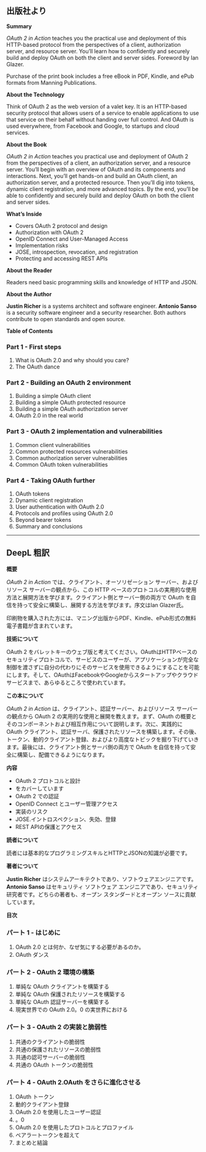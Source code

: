 ## 出版社より

**Summary**

_OAuth 2 in Action_ teaches you the practical use and deployment of this HTTP-based protocol from the perspectives of a client, authorization server, and resource server. You’ll learn how to confidently and securely build and deploy OAuth on both the client and server sides. Foreword by Ian Glazer.

Purchase of the print book includes a free eBook in PDF, Kindle, and ePub formats from Manning Publications.

**About the Technology**

Think of OAuth 2 as the web version of a valet key. It is an HTTP-based security protocol that allows users of a service to enable applications to use that service on their behalf without handing over full control. And OAuth is used everywhere, from Facebook and Google, to startups and cloud services.

**About the Book**

_OAuth 2 in Action_ teaches you practical use and deployment of OAuth 2 from the perspectives of a client, an authorization server, and a resource server. You’ll begin with an overview of OAuth and its components and interactions. Next, you’ll get hands-on and build an OAuth client, an authorization server, and a protected resource. Then you’ll dig into tokens, dynamic client registration, and more advanced topics. By the end, you’ll be able to confidently and securely build and deploy OAuth on both the client and server sides.

**What’s Inside**

- Covers OAuth 2 protocol and design
- Authorization with OAuth 2
- OpenID Connect and User-Managed Access
- Implementation risks
- JOSE, introspection, revocation, and registration
- Protecting and accessing REST APIs

**About the Reader**

Readers need basic programming skills and knowledge of HTTP and JSON.

**About the Author**

**Justin Richer** is a systems architect and software engineer. **Antonio Sanso** is a security software engineer and a security researcher. Both authors contribute to open standards and open source.

**Table of Contents**

### Part 1 - First steps

1. What is OAuth 2.0 and why should you care?
2. The OAuth dance

### Part 2 - Building an OAuth 2 environment

1. Building a simple OAuth client
2. Building a simple OAuth protected resource
3. Building a simple OAuth authorization server
4. OAuth 2.0 in the real world

### Part 3 - OAuth 2 implementation and vulnerabilities

1. Common client vulnerabilities
2. Common protected resources vulnerabilities
3. Common authorization server vulnerabilities
4. Common OAuth token vulnerabilities

### Part 4 - Taking OAuth further

1. OAuth tokens
2. Dynamic client registration
3. User authentication with OAuth 2.0
4. Protocols and profiles using OAuth 2.0
5. Beyond bearer tokens
6. Summary and conclusions

---

## DeepL 粗訳

**概要**

_OAuth 2 in Action_ では、クライアント、オーソリゼーション サーバー、およびリソース サーバーの観点から、この HTTP ベースのプロトコルの実用的な使用方法と展開方法を学びます。クライアント側とサーバー側の両方で OAuth を自信を持って安全に構築し、展開する方法を学びます。序文はIan Glazer氏。

印刷物を購入された方には、マニング出版からPDF、Kindle、ePub形式の無料電子書籍が含まれています。

**技術について**

OAuth 2 をバレットキーのウェブ版と考えてください。OAuthはHTTPベースのセキュリティプロトコルで、サービスのユーザーが、アプリケーションが完全な制御を渡さずに自分の代わりにそのサービスを使用できるようにすることを可能にします。そして、OAuthはFacebookやGoogleからスタートアップやクラウドサービスまで、あらゆるところで使われています。

**この本について**

_OAuth 2 in Action_ は、クライアント、認証サーバー、およびリソース サーバーの観点から OAuth 2 の実用的な使用と展開を教えます。まず、OAuth の概要とそのコンポーネントおよび相互作用について説明します。次に、実践的に OAuth クライアント、認証サーバ、保護されたリソースを構築します。その後、トークン、動的クライアント登録、およびより高度なトピックを掘り下げていきます。最後には、クライアント側とサーバ側の両方で OAuth を自信を持って安全に構築し、配備できるようになります。

**内容**

- OAuth 2 プロトコルと設計
- をカバーしています
- OAuth 2 での認証
- OpenID Connect とユーザー管理アクセス
- 実装のリスク
- JOSE.イントロスペクション、失効、登録
- REST APIの保護とアクセス

**読者について**

読者には基本的なプログラミングスキルとHTTPとJSONの知識が必要です。

**著者について**

**Justin Richer** はシステムアーキテクトであり、ソフトウェアエンジニアです。 **Antonio Sanso** はセキュリティ ソフトウェア エンジニアであり、セキュリティ研究者です。どちらの著者も、オープン スタンダードとオープン ソースに貢献しています。

**目次**

### パート 1 - はじめに

1. OAuth 2.0 とは何か、なぜ気にする必要があるのか。
2. OAuth ダンス

### パート 2 - OAuth 2 環境の構築

1. 単純な OAuth クライアントを構築する
2. 単純な OAuth 保護されたリソースを構築する
3. 単純な OAuth 認証サーバーを構築する
4. 現実世界での OAuth 2.0。0 の実世界における

### パート 3 - OAuth 2 の実装と脆弱性

1. 共通のクライアントの脆弱性
2. 共通の保護されたリソースの脆弱性
3. 共通の認可サーバーの脆弱性
4. 共通の OAuth トークンの脆弱性

### パート 4 - OAuth 2.OAuth をさらに進化させる

1. OAuth トークン
2. 動的クライアント登録
3. OAuth 2.0 を使用したユーザー認証
4. 。0
5. OAuth 2.0 を使用したプロトコルとプロファイル
6. ベアラートークンを超えて
7. まとめと結論
